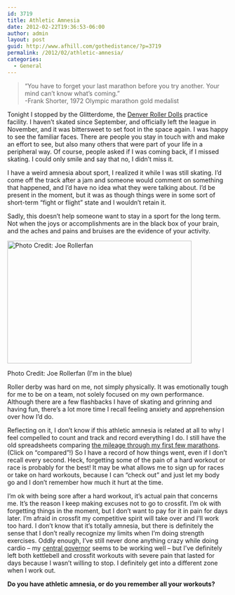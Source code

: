 ```yaml
---
id: 3719
title: Athletic Amnesia
date: 2012-02-22T19:36:53-06:00
author: admin
layout: post
guid: http://www.afhill.com/gothedistance/?p=3719
permalink: /2012/02/athletic-amnesia/
categories:
  - General
---
```

> &#8220;You have to forget your last marathon before you try another. Your mind can&#8217;t know what&#8217;s coming.&#8221;  
> -Frank Shorter, 1972 Olympic marathon gold medalist

Tonight I stopped by the Glitterdome, the [Denver Roller Dolls](http://www.denverrollerdolls.org) practice facility. I haven&#8217;t skated since September, and officially left the league in November, and it was bittersweet to set foot in the space again. I was happy to see the familiar faces. There are people you stay in touch with and make an effort to see, but also many others that were part of your life in a peripheral way. Of course, people asked if I was coming back, if I missed skating. I could only smile and say that no, I didn&#8217;t miss it. 

I have a weird amnesia about sport, I realized it while I was still skating. I&#8217;d come off the track after a jam and someone would comment on something that happened, and I&#8217;d have no idea what they were talking about. I&#8217;d be present in the moment, but it was as though things were in some sort of short-term &#8220;fight or flight&#8221; state and I wouldn&#8217;t retain it. 

Sadly, this doesn&#8217;t help someone want to stay in a sport for the long term. Not when the joys or accomplishments are in the black box of your brain, and the aches and pains and bruises are the evidence of your activity. 

<div id="attachment_3762" style="width: 430px" class="wp-caption alignnone">
  <a href="http://www.joerollerfan.com"><img aria-describedby="caption-attachment-3762" src="http://www.afhill.com/gothedistance/wp-content/uploads/2012/02/oly-1.png" alt="Photo Credit: Joe Rollerfan" title="Denver Roller Dolls vs Oly Rollers, 2011" width="420" height="280" class="size-full wp-image-3762" /></a>
  
  <p id="caption-attachment-3762" class="wp-caption-text">
    Photo Credit: Joe Rollerfan (I'm in the blue)
  </p>
</div>

Roller derby was hard on me, not simply physically. It was emotionally tough for me to be on a team, not solely focused on my own performance. Although there are a few flashbacks I have of skating and grinning and having fun, there&#8217;s a lot more time I recall feeling anxiety and apprehension over how I&#8217;d do. 

Reflecting on it, I don&#8217;t know if this athletic amnesia is related at all to why I feel compelled to count and track and record everything I do. I still have the old spreadsheets comparing [the mileage through my first few marathons](http://afhill.com/running/mileagecompared.html). (Click on &#8220;compared&#8221;!) So I have a record of how things went, even if I don&#8217;t recall every second. Heck, forgetting some of the pain of a hard workout or race is probably for the best! It may be what allows me to sign up for races or take on hard workouts, because I can &#8220;check out&#8221; and just let my body go and I don&#8217;t remember how much it hurt at the time.

I&#8217;m ok with being sore after a hard workout, it&#8217;s actual pain that concerns me. It&#8217;s the reason I keep making excuses not to go to crossfit. I&#8217;m ok with forgetting things in the moment, but I don&#8217;t want to pay for it in pain for days later. I&#8217;m afraid in crossfit my competitive spirit will take over and I&#8217;ll work too hard. I don&#8217;t know that it&#8217;s totally amnesia, but there is definitely the sense that I don&#8217;t really recognize my limits when I&#8217;m doing strength exercises. Oddly enough, I&#8217;ve still never done anything crazy while doing cardio &#8211; my [central governor](http://en.wikipedia.org/wiki/Central_governor) seems to be working well &#8211; but I&#8217;ve definitely left both kettlebell and crossfit workouts with severe pain that lasted for days because I wasn&#8217;t willing to stop. I definitely get into a different zone when I work out. 

**Do you have athletic amnesia, or do you remember all your workouts?**